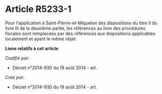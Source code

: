 # Article R5233-1

Pour l'application à Saint-Pierre-et-Miquelon des dispositions du titre II du livre III de la deuxième partie, les références
au livre des procédures fiscales sont remplacées par des références aux dispositions applicables localement et ayant le même
objet.

**Liens relatifs à cet article**

_Codifié par_:

  - Décret n°2014-930 du 19 août 2014 - art.

_Créé par_:

  - Décret n°2014-930 du 19 août 2014 - art.
